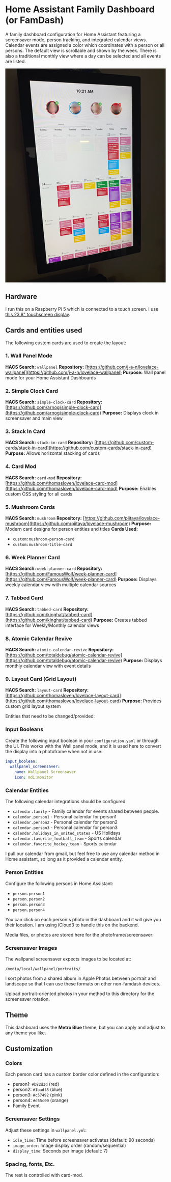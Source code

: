 # Home Assistant Family Dashboard (or FamDash)

A family dashboard configuration for Home Assistant featuring a screensaver mode, person tracking, and integrated calendar views. Calendar events are assigned a color which coordinates with a person or all persons. The default view is scrollable and shown by the week. There is also a traditional monthly view where a day can be selected and all events are listed.

![Family Calendar Planner](family-calendar-planner.png)

## Hardware
I run this on a Raspberry Pi 5 which is connected to a touch screen. I use [this 23.8" touchscreen display](https://www.amazon.com/dp/B088R62J92).

## Cards and entities used

The following custom cards are used to create the layout:

### 1. Wall Panel Mode
**HACS Search:** `wallpanel`
**Repository:** [https://github.com/j-a-n/lovelace-wallpanel](https://github.com/j-a-n/lovelace-wallpanel)
**Purpose:** Wall panel mode for your Home Assistant Dashboards

### 2. Simple Clock Card
**HACS Search:** `simple-clock-card`
**Repository:** [https://github.com/arnog/simple-clock-card](https://github.com/arnog/simple-clock-card)
**Purpose:** Displays clock in screensaver and main view

### 3. Stack In Card
**HACS Search:** `stack-in-card`
**Repository:** [https://github.com/custom-cards/stack-in-card](https://github.com/custom-cards/stack-in-card)
**Purpose:** Allows horizontal stacking of cards

### 4. Card Mod
**HACS Search:** `card-mod`
**Repository:** [https://github.com/thomasloven/lovelace-card-mod](https://github.com/thomasloven/lovelace-card-mod)
**Purpose:** Enables custom CSS styling for all cards

### 5. Mushroom Cards
**HACS Search:** `mushroom`
**Repository:** [https://github.com/piitaya/lovelace-mushroom](https://github.com/piitaya/lovelace-mushroom)
**Purpose:** Modern card designs for person entities and titles
**Cards Used:**
- `custom:mushroom-person-card`
- `custom:mushroom-title-card`

### 6. Week Planner Card
**HACS Search:** `week-planner-card`
**Repository:** [https://github.com/FamousWolf/week-planner-card](https://github.com/FamousWolf/week-planner-card)
**Purpose:** Displays weekly calendar view with multiple calendar sources

### 7. Tabbed Card
**HACS Search:** `tabbed-card`
**Repository:** [https://github.com/kinghat/tabbed-card](https://github.com/kinghat/tabbed-card)
**Purpose:** Creates tabbed interface for Weekly/Monthly calendar views

### 8. Atomic Calendar Revive
**HACS Search:** `atomic-calendar-revive`
**Repository:** [https://github.com/totaldebug/atomic-calendar-revive](https://github.com/totaldebug/atomic-calendar-revive)
**Purpose:** Displays monthly calendar view with event details

### 9. Layout Card (Grid Layout)
**HACS Search:** `layout-card`
**Repository:** [https://github.com/thomasloven/lovelace-layout-card](https://github.com/thomasloven/lovelace-layout-card)
**Purpose:** Provides custom grid layout system

Entities that need to be changed/provided:

### Input Booleans
Create the following input boolean in your `configuration.yaml` or through the UI. This works with the Wall panel mode, and it is used here to convert the display into a photoframe when not in use:
```yaml
input_boolean:
  wallpanel_screensaver:
    name: Wallpanel Screensaver
    icon: mdi:monitor
```

### Calendar Entities
The following calendar integrations should be configured:
- `calendar.family` - Family calendar for events shared between people.
- `calendar.person1` - Personal calendar for person1
- `calendar.person2` - Personal calendar for person2
- `calendar.person3` - Personal calendar for person3
- `calendar.holidays_in_united_states` - US Holidays
- `calendar.favorite_football_team` - Sports calendar
- `calendar.favorite_hockey_team` - Sports calendar

I pull our calendar from gmail, but feel free to use any calendar method in Home assistant, so long as it provided a calendar entity.

### Person Entities
Configure the following persons in Home Assistant:
- `person.person1`
- `person.person2`
- `person.person3`
- `person.person4`

You can click on each person's photo in the dashboard and it will give you their location. I am using iCloud3 to handle this on the backend.

Media files, or photos are stored here for the photoframe/screensaver:

### Screensaver Images
The wallpanel screensaver expects images to be located at:
```
/media/local/wallpanel/portraits/
```
I sort photos from a shared album in Apple Photos between portrait and landscape so that I can use these formats on other non-famdash devices.

Upload portrait-oriented photos in your method to this directory for the screensaver rotation.

## Theme

This dashboard uses the **Metro Blue** theme, but you can apply and adjust to any theme you like. 

## Customization

### Colors
Each person card has a custom border color defined in the configuration:
- person1: `#b82d3d` (red)
- person2: `#1badf8` (blue)
- person3: `#c57492` (pink)
- person4: `#d55c00` (orange)
- Family Event

### Screensaver Settings
Adjust these settings in `wallpanel.yml`:
- `idle_time`: Time before screensaver activates (default: 90 seconds)
- `image_order`: Image display order (random/sequential)
- `display_time`: Seconds per image (default: 7)

### Spacing, fonts, Etc.
The rest is controlled with card-mod.
